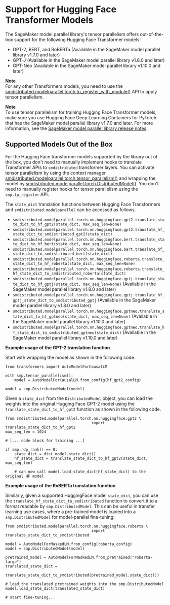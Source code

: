 # Support for Hugging Face Transformer Models<a name="model-parallel-extended-features-pytorch-hugging-face"></a>

The SageMaker model parallel library's tensor parallelism offers out\-of\-the\-box support for the following Hugging Face Transformer models:
+ GPT\-2, BERT, and RoBERTa \(Available in the SageMaker model parallel library v1\.7\.0 and later\)
+ GPT\-J \(Available in the SageMaker model parallel library v1\.8\.0 and later\)
+ GPT\-Neo \(Available in the SageMaker model parallel library v1\.10\.0 and later\)

**Note**  
For any other Transformers models, you need to use the [smdistributed\.modelparallel\.torch\.tp\_register\_with\_module\(\)](https://sagemaker.readthedocs.io/en/stable/api/training/smp_versions/latest/smd_model_parallel_pytorch_tensor_parallel.html#smdistributed.modelparallel.torch.tp_register_with_module) API to apply tensor parallelism\.

**Note**  
To use tensor parallelism for training Hugging Face Transformer models, make sure you use Hugging Face Deep Learning Containers for PyTorch that has the SageMaker model parallel library v1\.7\.0 and later\. For more information, see the [SageMaker model parallel library release notes](https://sagemaker.readthedocs.io/en/stable/api/training/smd_model_parallel_release_notes/smd_model_parallel_change_log.html)\.

## Supported Models Out of the Box<a name="model-parallel-extended-features-pytorch-hugging-face-out-of-the-box"></a>

For the Hugging Face transformer models supported by the library out of the box, you don't need to manually implement hooks to translate Transformer APIs to `smdistributed` transformer layers\. You can activate tensor parallelism by using the context manager [smdistributed\.modelparallel\.torch\.tensor\_parallelism\(\)](https://sagemaker.readthedocs.io/en/stable/api/training/smp_versions/latest/smd_model_parallel_pytorch_tensor_parallel.html#smdistributed.modelparallel.torch.tensor_parallelism) and wrapping the model by [smdistributed\.modelparallel\.torch\.DistributedModel\(\)](https://sagemaker.readthedocs.io/en/stable/api/training/smp_versions/latest/smd_model_parallel_pytorch.html#smdistributed.modelparallel.torch.DistributedModel)\. You don't need to manually register hooks for tensor parallelism using the `smp.tp_register` API\.

The `state_dict` translation functions between Hugging Face Transformers and `smdistributed.modelparallel` can be accessed as follows\.
+  `smdistributed.modelparallel.torch.nn.huggingface.gpt2.translate_state_dict_to_hf_gpt2(state_dict, max_seq_len=None)`
+  `smdistributed.modelparallel.torch.nn.huggingface.gpt2.translate_hf_state_dict_to_smdistributed_gpt2(state_dict)` 
+  `smdistributed.modelparallel.torch.nn.huggingface.bert.translate_state_dict_to_hf_bert(state_dict, max_seq_len=None)` 
+  `smdistributed.modelparallel.torch.nn.huggingface.bert.translate_hf_state_dict_to_smdistributed_bert(state_dict)` 
+  `smdistributed.modelparallel.torch.nn.huggingface.roberta.translate_state_dict_to_hf_roberta(state_dict, max_seq_len=None)` 
+  `smdistributed.modelparallel.torch.nn.huggingface.roberta.translate_hf_state_dict_to_smdistributed_roberta(state_dict)` 
+ `smdistributed.modelparallel.torch.nn.huggingface.gptj.translate_state_dict_to_hf_gptj(state_dict, max_seq_len=None)` \(Available in the SageMaker model parallel library v1\.8\.0 and later\)
+ `smdistributed.modelparallel.torch.nn.huggingface.gptj.translate_hf_gptj_state_dict_to_smdistributed_gptj` \(Available in the SageMaker model parallel library v1\.8\.0 and later\)
+ `smdistributed.modelparallel.torch.nn.huggingface.gptneo.translate_state_dict_to_hf_gptneo(state_dict, max_seq_len=None)` \(Available in the SageMaker model parallel library v1\.10\.0 and later\)
+ `smdistributed.modelparallel.torch.nn.huggingface.gptneo.translate_hf_state_dict_to_smdistributed_gptneo(state_dict)` \(Available in the SageMaker model parallel library v1\.10\.0 and later\)

**Example usage of the GPT\-2 translation function**

Start with wrapping the model as shown in the following code\.

```
from transformers import AutoModelForCausalLM

with smp.tensor_parallelism():
    model = AutoModelForCausalLM.from_config(hf_gpt2_config)

model = smp.DistributedModel(model)
```

Given a `state_dict` from the `DistributedModel` object, you can load the weights into the original Hugging Face GPT\-2 model using the `translate_state_dict_to_hf_gpt2` function as shown in the following code\.

```
from smdistributed.modelparallel.torch.nn.huggingface.gpt2 \
                                      import translate_state_dict_to_hf_gpt2
max_seq_len = 1024

# [... code block for training ...]

if smp.rdp_rank() == 0:
    state_dict = dist_model.state_dict()
    hf_state_dict = translate_state_dict_to_hf_gpt2(state_dict, max_seq_len)

    # can now call model.load_state_dict(hf_state_dict) to the original HF model
```

**Example usage of the RoBERTa translation function**

Similarly, given a supported HuggingFace model `state_dict`, you can use the `translate_hf_state_dict_to_smdistributed` function to convert it to a format readable by `smp.DistributedModel`\. This can be useful in transfer learning use cases, where a pre\-trained model is loaded into a `smp.DistributedModel` for model\-parallel fine\-tuning:

```
from smdistributed.modelparallel.torch.nn.huggingface.roberta \
                                      import translate_state_dict_to_smdistributed

model = AutoModelForMaskedLM.from_config(roberta_config)
model = smp.DistributedModel(model)

pretrained_model = AutoModelForMaskedLM.from_pretrained("roberta-large")
translated_state_dict =
        translate_state_dict_to_smdistributed(pretrained_model.state_dict())

# load the translated pretrained weights into the smp.DistributedModel
model.load_state_dict(translated_state_dict)

# start fine-tuning...
```